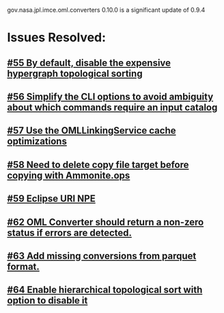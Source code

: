 gov.nasa.jpl.imce.oml.converters 0.10.0 is a significant update of 0.9.4

# Issues Resolved:

## [#55 By default, disable the expensive hypergraph topological sorting](https://github.com/JPL-IMCE/gov.nasa.jpl.imce.oml.converters/issues/55)
      
## [#56 Simplify the CLI options to avoid ambiguity about which commands require an input catalog](https://github.com/JPL-IMCE/gov.nasa.jpl.imce.oml.converters/issues/56)

## [#57 Use the OMLLinkingService cache optimizations](https://github.com/JPL-IMCE/gov.nasa.jpl.imce.oml.converters/issues/57)

## [#58 Need to delete copy file target before copying with Ammonite.ops](https://github.com/JPL-IMCE/gov.nasa.jpl.imce.oml.converters/issues/58)

## [#59 Eclipse URI NPE](https://github.com/JPL-IMCE/gov.nasa.jpl.imce.oml.converters/issues/59)

## [#62 OML Converter should return a non-zero status if errors are detected.](https://github.com/JPL-IMCE/gov.nasa.jpl.imce.oml.converters/issues/62)

## [#63 Add missing conversions from parquet format.](https://github.com/JPL-IMCE/gov.nasa.jpl.imce.oml.converters/issues/63)

## [#64 Enable hierarchical topological sort with option to disable it](https://github.com/JPL-IMCE/gov.nasa.jpl.imce.oml.converters/issues/64)
